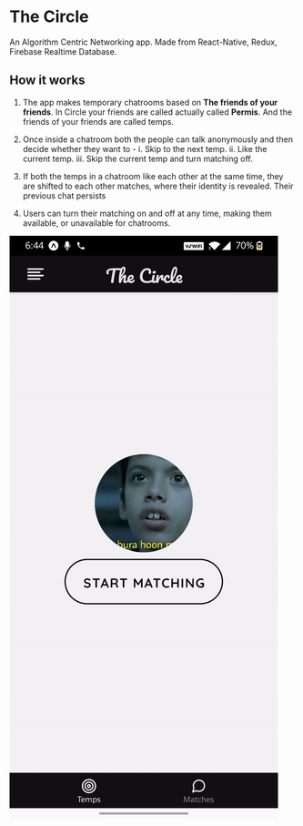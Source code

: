 # The Circle
An Algorithm Centric Networking app.
Made from React-Native, Redux, Firebase Realtime Database.

## How it works
1. The app makes temporary chatrooms based on **The friends of your friends**. In Circle your friends are called actually called **Permis**. And the friends of your friends are called temps.

2. Once inside a chatroom both the people can talk anonymously and then decide whether they want to -
    i. Skip to the next temp.
    ii. Like the current temp.
    iii. Skip the current temp and turn matching off.
    
3. If both the temps in a chatroom like each other at the same time, they are shifted to each other matches, where their identity is revealed. Their previous chat persists

4. Users can turn their matching on and off at any time, making them available, or unavailable for chatrooms.

![](CircleMatching.gif)
